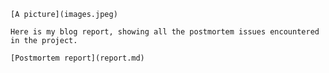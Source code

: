 	[A picture](images.jpeg)
	
	Here is my blog report, showing all the postmortem issues encountered in the project.

	[Postmortem report](report.md)


